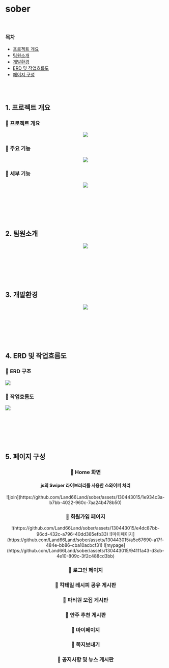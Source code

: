 # sober

<br>
<h3> 목차</h3>
<ul >
  <li >
    <a href="#Intention">프로젝트 개요</a>
  </li>
  <li>
    <a href="#Member">팀원소개</a>
  </li>
  <li>
    <a href="#Stack">개발환경</a>
  </li>
  <li>
    <a href="#Erd">ERD 및 작업흐름도</a>
  </li>
  <li>
    <a href="#View">페이지 구성</a>
  </li>
</ul>



<br><br>


<h2>1. 프로젝트 개요</h2>
<div id="Intention" >
<div align="center">
<div align="left"> <h3> 📌 프로젝트 개요 </h3> </div>
<img src="https://i.imgur.com/npLHvZD.jpg"><br>
<div align="left"> <h3> 📌 주요 기능 </h3> </div>
  <img src="https://i.imgur.com/aLR2vdx.jpg"><br>
<div align="left"> <h3> 📌 세부 기능 </h3> </div>
  <img src="https://i.imgur.com/waAzn8g.jpg"><br>
</div>

</div>

<br><br><br><br><br>

<h2>2. 팀원소개</h2>
<div id="Member" align="center">
<img src="https://i.imgur.com/RsQ81WH.jpg">
</div>

<br><br><br><br><br>

<h2>3. 개발환경</h2>
<div id="Stack" align="center">
<img src="https://i.imgur.com/eqYJirG.jpg">
</div>

<br><br><br><br><br>

<h2>4. ERD 및 작업흐름도</h2>
<div id="Erd">
<h3> 📌 ERD 구조</h3>
<img src="https://i.imgur.com/S9H9vGQ.jpg" >
<h3> 📌 작업흐름도</h3>
<img src="https://i.imgur.com/A8XJPGn.jpg">  
</div>


<br><br><br><br><br>

<h2>5. 페이지 구성</h2>
<div id="View" align="center">
  <h3> 📌 Home 화면 </h3>
  <h4>js의 Swiper 라이브러리를 사용한 스와이퍼 처리</h4>
  ![join](https://github.com/Land66Land/sober/assets/130443015/1e934c3a-b7bb-4022-960c-7aa24b478b50)

  <h3> 📌 회원가입 페이지 </h3>
  !(https://github.com/Land66Land/sober/assets/130443015/e4dc87bb-96cd-432c-a796-40dd385efb33)
![마이페이지](https://github.com/Land66Land/sober/assets/130443015/a5e67690-a17f-484e-bb86-cba10acbcf31)
![mypage](https://github.com/Land66Land/sober/assets/130443015/94111a43-d3cb-4e10-809c-3f2c488cd3bb)

  <h3> 📌 로그인 페이지 </h3>
  <h3> 📌 칵테일 레시피 공유 게시판</h3>
  <h3> 📌 파티원 모집 게시판</h3>
  <h3> 📌 안주 추천 게시판</h3>
  <h3> 📌 마이페이지 </h3>
  <h3> 📌 쪽지보내기 </h3>
  <h3> 📌 공지사항 및 뉴스 게시판</h3>
<h3></h3>



</div>

